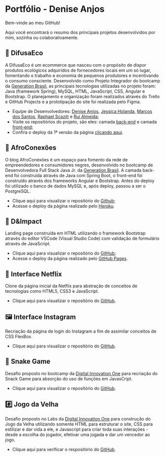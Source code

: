 # Portfólio - Denise Anjos

<p>Bem-vinde ao meu GitHub!</p>
<p>Aqui você encontrará o resumo dos principais projetos desenvolvidos por mim, sozinha ou colaborativamente.</p>

## :seedling: DifusaEco
A DifusaEco é um ecommerce que nasceu com o propósito de dispor produtos ecológicos adquiridos de fornecedores locais em um só lugar, fomentando o trabalho e economia de pequenos produtores e incentivando o consumo consciente. Desenvolvido como Projeto Integrador do bootcamp da [Generation Brasil](https://brazil.generation.org), as principais tecnologias utilizadas no projeto foram: Java (framework Spring), MySQL, HTML, JavaScript, CSS, Angular e Bootstrap. O planejamento e organização foram realizados através do Trello e GitHub Projects e a prototipação do site foi realizada pelo Figma.
- Equipe de Desenvolvedores: [Denise Anjos](https://github.com/deniseanjos "GitHub"), [Jessica Holanda](https://github.com/JessicaHolanda "GitHub"), [Marcos dos Santos](https://github.com/marcoshakuro "GitHub"), [Raphael Scaziti](https://github.com/scaziti "GitHub") e [Rui Almeida](https://github.com/RuiCoders "GitHub");
- Visite os repositórios do projeto, são eles: camada [back-end](https://github.com/JessicaHolanda/DifusaEco) e camada [front-end](https://github.com/JessicaHolanda/difusaEco-front);
- Confira o deploy da 1ª versão da página [clicando aqui](https://difusaeco.herokuapp.com/home).

## :speech_balloon: AfroConexões
O blog AfroConexões é um espaço para fomento da rede de empreendedores e consumidores negres, desenvolvido no bootcamp de Desenvolvedora Full Stack Java Jr. da [Generation Brasil](https://brazil.generation.org). A camada back-end foi construída através de Java com Spring Boot, o front-end foi construído através dos frameworks Angular e Bootstrap. Antes do deploy foi utilizado o banco de dados MySQL e, após deploy, passou a ser o PostgreSQL.
- Clique aqui para visualizar o repositório do [Github](https://github.com/deniseanjos/afroconexoes);
- Acesse o deploy da página realizado pelo [Heroku](https://afroconexoes.herokuapp.com/).

## :rainbow: D&Impact
Landing page construída em HTML utilizando o framework Bootstrap através do editor VSCode (Visual Studio Code) com validação de formulário através de JavaScript.
- Clique aqui para visualizar o repositório do [GitHub](https://github.com/deniseanjos/landingpage-bootstrap);
- Acesse o deploy da página realizado pelo [GitHub Pages](https://deniseanjos.github.io/landingpage-bootstrap/).

## :movie_camera: Interface Netflix
Clone da página inicial da Netflix para abstração de conceitos de tecnologias como HTML5, CSS3 e JavaScript.
- Clique aqui para visualizar o repositório do [GitHub](https://github.com/deniseanjos/netflix-interface).

## :framed_picture: Interface Instagram
Recriação da página de login do Instagram a fim de assimilar conceitos de CSS FlexBox.
- Clique aqui para visualizar o repositório do [GitHub](https://github.com/deniseanjos/bootcamp-dio/tree/main/instagram).

## :snake: Snake Game
Desafio proposto no bootcamp da [Digital Innovation One](https://digitalinnovation.one/) para recriação do Snack Game para absorção do uso de funções em JavasCript.
- Clique aqui para visualizar o repositório do [GitHub](https://github.com/deniseanjos/bootcamp-dio/tree/main/snake-game).

## :hash: Jogo da Velha
Desafio proposto no Labs da [Digital Innovation One](https://digitalinnovation.one/) para construção do Jogo da Velha utilizando somente HTML para estruturar o site, CSS para estilizar e dar vida a ele, e Javascript para criar toda suas interações - desde a escolha do jogador, efetivar uma jogada e dar um vencedor ao jogo. 
- Clique aqui para verificar o respositório do [GitHub](https://github.com/deniseanjos/jogo-da-velha).
